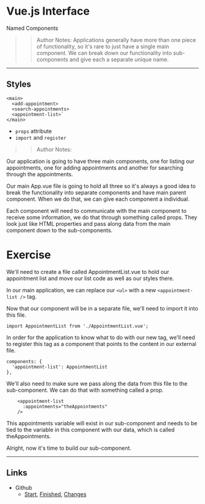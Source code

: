 <!-- .slide: data-state="title" -->
# Vue.js Interface
Named Components

>> Author Notes: Applications generally have more than one piece of functionality, so it's rare to just have a single main component. We can break down our functionality into sub-components and give each a separate unique name.

---
## Styles

```
<main>
  <add-appointment>
  <search-appointments>
  <appointment-list>`
</main>
```

- `props` attribute
- `import` and `register`

>> Author Notes:

Our application is going to have three main components, one for listing our appointments, one for adding appointments and another for searching through the appointments.

Our main App.vue file is going to hold all three so it's always a good idea to break the functionality into separate components and have main parent component. When we do that, we can give each component a individual.

Each component will need to communicate with the main component to receive some information, we do that through something called props. They look just like HTML properties and pass along data from the main component down to the sub-components.

# Exercise

We'll need to create a file called AppointmentList.vue to hold our appointment list and move our list code as well as our styles there.

In our main application, we can replace our `<ul>` with a new `<appointment-list />` tag.

Now that our component will be in a separate file, we'll need to import it into this file.

`import AppointmentList from './AppointmentList.vue';`


In order for the application to know what to do with our new tag, we'll need to register this tag as a component that points to the content in our external file.

```
components: {
  'appointment-list': AppointmentList
},
```

We'll also need to make sure we pass along the data from this file to the sub-component. We can do that with something called a prop.

```
    <appointment-list
      :appointments="theAppointments"
    />
```

This appointments variable will exist in our sub-component and needs to be tied to the variable in this component with our data, which is called theAppointments.

Alright, now it's time to build our sub-component.


---

## Links
- Github
  - [Start](https://github.com/planetoftheweb/vueinterface/tree/03_01b), [Finished](https://github.com/planetoftheweb/vueinterface/tree/03_01e), [Changes](https://github.com/planetoftheweb/vueinterface/compare/02_04e...03_01e)
